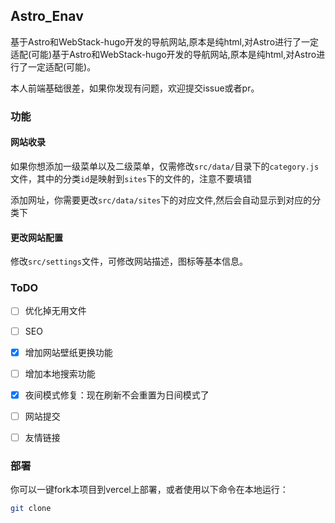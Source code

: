 
## Astro_Enav

基于Astro和WebStack-hugo开发的导航网站,原本是纯html,对Astro进行了一定适配(可能)基于Astro和WebStack-hugo开发的导航网站,原本是纯html,对Astro进行了一定适配(可能)。

本人前端基础很差，如果你发现有问题，欢迎提交issue或者pr。

### 功能

#### 网站收录

如果你想添加一级菜单以及二级菜单，仅需修改`src/data/`目录下的`category.js`文件，其中的分类`id`是映射到`sites`下的文件的，注意不要填错

添加网址，你需要更改`src/data/sites`下的对应文件,然后会自动显示到对应的分类下

#### 更改网站配置

修改`src/settings`文件，可修改网站描述，图标等基本信息。

### ToDO

- [ ] 优化掉无用文件

- [ ] SEO

- [x] 增加网站壁纸更换功能

- [ ] 增加本地搜索功能

- [x] 夜间模式修复：现在刷新不会重置为日间模式了

- [ ] 网站提交

- [ ] 友情链接

### 部署

你可以一键fork本项目到vercel上部署，或者使用以下命令在本地运行：

```bash
git clone
```


